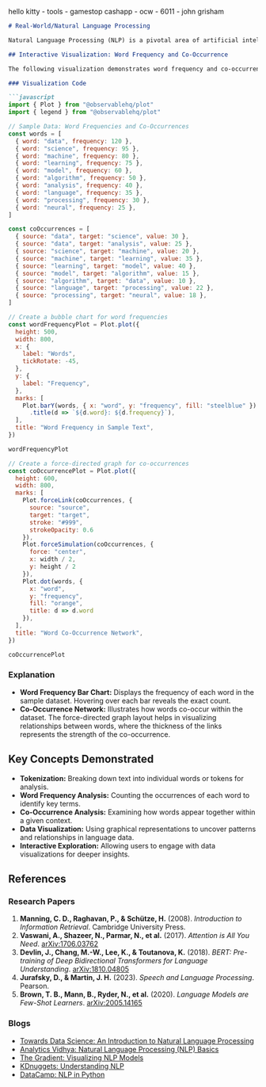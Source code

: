 hello kitty - tools - gamestop
cashapp - 
ocw - 6011 - john grisham 


```markdown
# Real-World/Natural Language Processing

Natural Language Processing (NLP) is a pivotal area of artificial intelligence that bridges the gap between human communication and computer understanding. This demo leverages the Observable Framework to visualize key NLP concepts, providing an interactive experience to explore language data.

## Interactive Visualization: Word Frequency and Co-Occurrence

The following visualization demonstrates word frequency and co-occurrence within a sample dataset. Using **Observable Plot** and **D3.js**, users can interactively explore how often words appear and how they relate to each other in context.

### Visualization Code

```javascript
import { Plot } from "@observablehq/plot"
import { legend } from "@observablehq/plot"

// Sample Data: Word Frequencies and Co-Occurrences
const words = [
  { word: "data", frequency: 120 },
  { word: "science", frequency: 95 },
  { word: "machine", frequency: 80 },
  { word: "learning", frequency: 75 },
  { word: "model", frequency: 60 },
  { word: "algorithm", frequency: 50 },
  { word: "analysis", frequency: 40 },
  { word: "language", frequency: 35 },
  { word: "processing", frequency: 30 },
  { word: "neural", frequency: 25 },
]

const coOccurrences = [
  { source: "data", target: "science", value: 30 },
  { source: "data", target: "analysis", value: 25 },
  { source: "science", target: "machine", value: 20 },
  { source: "machine", target: "learning", value: 35 },
  { source: "learning", target: "model", value: 40 },
  { source: "model", target: "algorithm", value: 15 },
  { source: "algorithm", target: "data", value: 10 },
  { source: "language", target: "processing", value: 22 },
  { source: "processing", target: "neural", value: 18 },
]

// Create a bubble chart for word frequencies
const wordFrequencyPlot = Plot.plot({
  height: 500,
  width: 800,
  x: {
    label: "Words",
    tickRotate: -45,
  },
  y: {
    label: "Frequency",
  },
  marks: [
    Plot.barY(words, { x: "word", y: "frequency", fill: "steelblue" })
      .title(d => `${d.word}: ${d.frequency}`),
  ],
  title: "Word Frequency in Sample Text",
})

wordFrequencyPlot

// Create a force-directed graph for co-occurrences
const coOccurrencePlot = Plot.plot({
  height: 600,
  width: 800,
  marks: [
    Plot.forceLink(coOccurrences, { 
      source: "source", 
      target: "target", 
      stroke: "#999", 
      strokeOpacity: 0.6 
    }),
    Plot.forceSimulation(coOccurrences, { 
      force: "center", 
      x: width / 2, 
      y: height / 2 
    }),
    Plot.dot(words, { 
      x: "word", 
      y: "frequency", 
      fill: "orange", 
      title: d => d.word 
    }),
  ],
  title: "Word Co-Occurrence Network",
})

coOccurrencePlot
```

### Explanation

- **Word Frequency Bar Chart:** Displays the frequency of each word in the sample dataset. Hovering over each bar reveals the exact count.
- **Co-Occurrence Network:** Illustrates how words co-occur within the dataset. The force-directed graph layout helps in visualizing relationships between words, where the thickness of the links represents the strength of the co-occurrence.

## Key Concepts Demonstrated

- **Tokenization:** Breaking down text into individual words or tokens for analysis.
- **Word Frequency Analysis:** Counting the occurrences of each word to identify key terms.
- **Co-Occurrence Analysis:** Examining how words appear together within a given context.
- **Data Visualization:** Using graphical representations to uncover patterns and relationships in language data.
- **Interactive Exploration:** Allowing users to engage with data visualizations for deeper insights.

## References

### Research Papers

1. **Manning, C. D., Raghavan, P., & Schütze, H.** (2008). *Introduction to Information Retrieval*. Cambridge University Press.
2. **Vaswani, A., Shazeer, N., Parmar, N., et al.** (2017). *Attention is All You Need*. [arXiv:1706.03762](https://arxiv.org/abs/1706.03762)
3. **Devlin, J., Chang, M.-W., Lee, K., & Toutanova, K.** (2018). *BERT: Pre-training of Deep Bidirectional Transformers for Language Understanding*. [arXiv:1810.04805](https://arxiv.org/abs/1810.04805)
4. **Jurafsky, D., & Martin, J. H.** (2023). *Speech and Language Processing*. Pearson.
5. **Brown, T. B., Mann, B., Ryder, N., et al.** (2020). *Language Models are Few-Shot Learners*. [arXiv:2005.14165](https://arxiv.org/abs/2005.14165)

### Blogs

- [Towards Data Science: An Introduction to Natural Language Processing](https://towardsdatascience.com/an-introduction-to-natural-language-processing-2a340e3da7d4)
- [Analytics Vidhya: Natural Language Processing (NLP) Basics](https://www.analyticsvidhya.com/blog/2021/06/natural-language-processing-nlp-basic-concepts/)
- [The Gradient: Visualizing NLP Models](https://thegradient.pub/visualizing-nlp-models/)
- [KDnuggets: Understanding NLP](https://www.kdnuggets.com/2020/04/understanding-nlp.html)
- [DataCamp: NLP in Python](https://www.datacamp.com/community/tutorials/nlp-python)

```